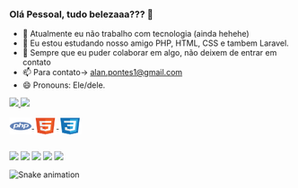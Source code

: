 ### Olá Pessoal, tudo belezaaa??? 👋

- 🔭 Atualmente eu não trabalho com tecnologia (ainda hehehe)
- 🌱 Eu estou estudando nosso amigo PHP, HTML, CSS e tambem Laravel.
- 💬 Sempre que eu puder colaborar em algo, não deixem de entrar em contato
- 📫 Para contato-> alan.pontes1@gmail.com
- 😄 Pronouns: Ele/dele.

 <div>
  <a href="https://github.com/alan-1990">
  <img height="180em" src="https://github-readme-stats.vercel.app/api?username=alan-1990&show_icons=true&theme=tokyonight&include_all_commits=true&count_private=true"/>
  <img height="180em" src="https://github-readme-stats.vercel.app/api/top-langs/?username=alan-1990&layout=normal&langs_count=7&theme=tokyonight"/>
</div>
<div style="display: inline_block"><br>
  <img align="center" alt="Alan-php" height="30" width="40" src="https://raw.githubusercontent.com/devicons/devicon/master/icons/php/php-plain.svg">
  <img align="center" alt="Alan-HTML" height="30" width="40" src="https://raw.githubusercontent.com/devicons/devicon/master/icons/html5/html5-original.svg">
  <img align="center" alt="Alan-CSS" height="30" width="40" src="https://raw.githubusercontent.com/devicons/devicon/master/icons/css3/css3-original.svg">
</div>
  
   ##
 
<div> 
  <a href = "mailto:alan.pontes1@gmail.com"><img src="https://img.shields.io/badge/-Gmail-%23333?style=for-the-badge&logo=gmail&logoColor=white" target="_blank"></a>
  <a href="https://https://www.instagram.com/alan_apn/" target="_blank"><img src="https://img.shields.io/badge/-Instagram-%23E4405F?style=for-the-badge&logo=instagram&logoColor=white" target="_blank"></a>
  <a href="https://github.com/alan-1990/alan-1990" target="_blank"><img src="https://img.shields.io/badge/GitHub-100000?style=for-the-badge&logo=github&logoColor=white" target="_blank"></a>
  <a href="https://dev.to" target="_blank"><img src="https://img.shields.io/badge/dev.to-0A0A0A?style=for-the-badge&logo=dev.to&logoColor=white" target="_blank"></a>
  <a href="https://wa.me/5511947854743?&text=Whats%20do%20Alan" target="_blank"><img src="https://img.shields.io/badge/WhatsApp-25D366?style=for-the-badge&logo=whatsapp&logoColor=white" target="_blank"></a>
 </div>

  ![Snake animation](https://github.com/alan-1990/alan-1990/blob/output/github-contribution-grid-snake.svg)
  
